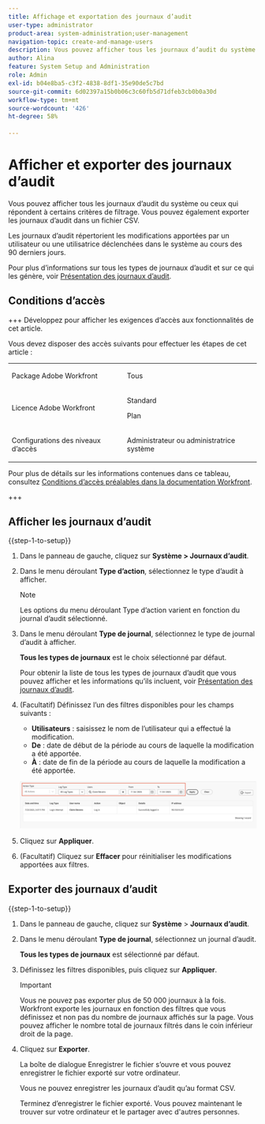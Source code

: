 ```yaml
---
title: Affichage et exportation des journaux d’audit
user-type: administrator
product-area: system-administration;user-management
navigation-topic: create-and-manage-users
description: Vous pouvez afficher tous les journaux d’audit du système ou ceux qui répondent à certains critères de filtrage. Vous pouvez également exporter les journaux d’audit. Les journaux d’audit répertorient les modifications apportées par un utilisateur ou une utilisatrice déclenchées dans le système au cours des 90 derniers jours.
author: Alina
feature: System Setup and Administration
role: Admin
exl-id: b04e8ba5-c3f2-4838-8df1-35e90de5c7bd
source-git-commit: 6d02397a15b0b06c3c60fb5d71dfeb3cb0b0a30d
workflow-type: tm+mt
source-wordcount: '426'
ht-degree: 58%

---
```


# Afficher et exporter des journaux d’audit

<!--
**DON'T DELETE, DRAFT OR HIDE THIS ARTICLE. IT IS LINKED TO THE PRODUCT, THROUGH THE CONTEXT SENSITIVE HELP LINKS. **
-->

Vous pouvez afficher tous les journaux d’audit du système ou ceux qui répondent à certains critères de filtrage. Vous pouvez également exporter les journaux d’audit dans un fichier CSV.

Les journaux d’audit répertorient les modifications apportées par un utilisateur ou une utilisatrice déclenchées dans le système au cours des 90 derniers jours.

Pour plus d’informations sur tous les types de journaux d’audit et sur ce qui les génère, voir [Présentation des journaux d’audit](../../../administration-and-setup/add-users/create-and-manage-users/audit-logs.md).

## Conditions d’accès

+++ Développez pour afficher les exigences d’accès aux fonctionnalités de cet article.

Vous devez disposer des accès suivants pour effectuer les étapes de cet article :

<table style="table-layout:auto"> 
 <col> 
 <col> 
 <tbody> 
  <tr> 
   <td role="rowheader">Package Adobe Workfront</td> 
   <td><p>Tous</p></td> 
  </tr> 
  <tr> 
  <tr> 
   <td role="rowheader">Licence Adobe Workfront</td> 
   <td><p>Standard</p>
       <p>Plan</p></td>
  </tr> 
  </tr> 
  <tr> 
   <td role="rowheader">Configurations des niveaux d’accès</td> 
   <td><p>Administrateur ou administratrice système</p></td>
  </tr> 
 </tbody> 
</table>

Pour plus de détails sur les informations contenues dans ce tableau, consultez [Conditions d’accès préalables dans la documentation Workfront](/help/quicksilver/administration-and-setup/add-users/access-levels-and-object-permissions/access-level-requirements-in-documentation.md).

+++

## Afficher les journaux d’audit

{{step-1-to-setup}}

1. Dans le panneau de gauche, cliquez sur **Système > Journaux d’audit**.
1. Dans le menu déroulant **Type d’action**, sélectionnez le type d’audit à afficher.

   >[!NOTE]
   >
   >Les options du menu déroulant Type d’action varient en fonction du journal d’audit sélectionné.

1. Dans le menu déroulant **Type de journal**, sélectionnez le type de journal d’audit à afficher.

   **Tous les types de journaux** est le choix sélectionné par défaut.

   Pour obtenir la liste de tous les types de journaux d’audit que vous pouvez afficher et les informations qu’ils incluent, voir [Présentation des journaux d’audit](../../../administration-and-setup/add-users/create-and-manage-users/audit-logs.md).

1. (Facultatif) Définissez l’un des filtres disponibles pour les champs suivants :

   * **Utilisateurs** : saisissez le nom de l’utilisateur qui a effectué la modification.
   * **De** : date de début de la période au cours de laquelle la modification a été apportée.
   * **À** : date de fin de la période au cours de laquelle la modification a été apportée.

   ![Journaux d’audit](assets/audit-logs.png)

1. Cliquez sur **Appliquer**.
1. (Facultatif) Cliquez sur **Effacer** pour réinitialiser les modifications apportées aux filtres.

## Exporter des journaux d’audit

{{step-1-to-setup}}

1. Dans le panneau de gauche, cliquez sur **Système** > **Journaux d’audit**.

1. Dans le menu déroulant **Type de journal**, sélectionnez un journal d’audit.

   **Tous les types de journaux** est sélectionné par défaut.

1. Définissez les filtres disponibles, puis cliquez sur **Appliquer**.

   >[!IMPORTANT]
   >
   >Vous ne pouvez pas exporter plus de 50 000 journaux à la fois. Workfront exporte les journaux en fonction des filtres que vous définissez et non pas du nombre de journaux affichés sur la page. Vous pouvez afficher le nombre total de journaux filtrés dans le coin inférieur droit de la page.

1. Cliquez sur **Exporter**.

   La boîte de dialogue Enregistrer le fichier s’ouvre et vous pouvez enregistrer le fichier exporté sur votre ordinateur.

   Vous ne pouvez enregistrer les journaux d’audit qu’au format CSV.

   Terminez d’enregistrer le fichier exporté. Vous pouvez maintenant le trouver sur votre ordinateur et le partager avec d&#39;autres personnes.
